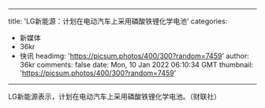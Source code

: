 
---
title: 'LG新能源：计划在电动汽车上采用磷酸铁锂化学电池'
categories: 
 - 新媒体
 - 36kr
 - 快讯
headimg: 'https://picsum.photos/400/300?random=7459'
author: 36kr
comments: false
date: Mon, 10 Jan 2022 06:10:34 GMT
thumbnail: 'https://picsum.photos/400/300?random=7459'
---

<div>   
LG新能源表示，计划在电动汽车上采用磷酸铁锂化学电池。（财联社）  
</div>
            